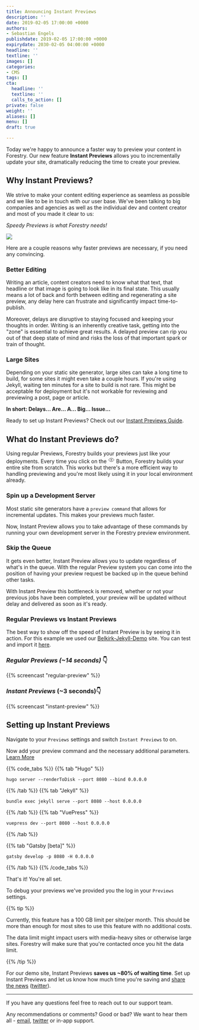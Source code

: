 ```yaml
---
title: Announcing Instant Previews
description: ''
date: 2019-02-05 17:00:00 +0000
authors:
- Sebastian Engels
publishdate: 2019-02-05 17:00:00 +0000
expirydate: 2030-02-05 04:00:00 +0000
headline: ''
textline: ''
images: []
categories:
- CMS
tags: []
cta:
  headline: ''
  textline: ''
  calls_to_action: []
private: false
weight: ''
aliases: []
menu: []
draft: true

---
```

Today we're happy to announce a faster way to preview your content in Forestry. Our new feature **Instant Previews** allows you to incrementally update your site, dramatically reducing the time to create your preview.

## Why Instant Previews?

We strive to make your content editing experience as seamless as possible and we like to be in touch with our user base. We've been talking to big companies and agencies as well as the individual dev and content creator and most of you made it clear to us:

_Speedy Previews is what Forestry needs!_

![](/uploads/2019/01/judge-judy.gif)

Here are a couple reasons why faster previews are necessary, if you need any convincing.

### Better Editing

Writing an article, content creators need to know what that text, that headline or that image is going to look like in its final state. This usually means a lot of back and forth between editing and regenerating a site preview, any delay here can frustrate and significantly impact time-to-publish.

Moreover, delays are disruptive to staying focused and keeping your thoughts in order. Writing is an inherently creative task, getting into the "zone" is essential to achieve great results. A delayed preview can rip you out of that deep state of mind and risks the loss of that important spark or train of thought.

### Large Sites

Depending on your static site generator, large sites can take a long time to build, for some sites it might even take a couple hours. If you're using Jekyll, waiting ten minutes for a site to build is not rare. This might be acceptable for deployment but it's not workable for reviewing and previewing a post, page or article.

**In short: Delays... Are... A... Big... Issue...**

Ready to set up Instant Previews? Check out our [Instant Previews Guide](/docs/instant-previews/).

## What do Instant Previews do?

Using regular Previews, Forestry builds your previews just like your deployments. Every time you click on the <svg xmlns="http://www.w3.org/2000/svg" width="18" height="18" viewBox="0 0 24 24"><g fill="none" fill-rule="evenodd" stroke="currentcolor" stroke-width="1.2"><path d="M12 18c6 0 10-6 10-6s-4-6-10-6-10 6-10 6 4 6 10 6z"></path><circle cx="12" cy="12" r="2"></circle></g></svg> Button, Forestry builds your entire site from scratch. This works but there's a more efficient way to handling previewing and you're most likely using it in your local environment already.

### Spin up a Development Server

Most static site generators have a `preview command` that allows for incremental updates. This makes your previews much faster.

Now, Instant Preview allows you to take advantage of these commands by running your own development server in the Forestry preview environment.

### Skip the Queue

It gets even better, Instant Preview allows you to update regardless of what's in the queue. With the regular Preview system you can come into the position of having your preview request be backed up in the queue behind other tasks.

With Instant Preview this bottleneck is removed, whether or not your previous jobs have been completed, your preview will be updated without delay and delivered as soon as it's ready.

### Regular Previews vs Instant Previews

The best way to show off the speed of Instant Preview is by seeing it in action. For this example we used our [Belkirk-Jekyll-Demo](https://github.com/forestryio-templates/belkirk-jekyll-demo/) site. You can test and import it [here](https://app.forestry.io/quick-start?repo=forestryio-templates/belkirk-jekyll-demo&provider=github&engine=jekyll).

### _Regular Previews (\~14 seconds)_ 👇

{{% screencast "regular-preview" %}}

### _Instant Previews_ (\~3 seconds)👇

{{% screencast "instant-preview" %}}

## Setting up Instant Previews

Navigate to your `Previews` settings and switch `Instant Previews` to on.

Now add your preview command and the necessary additional parameters. [Learn More](/docs/instant-previews/)

{{% code_tabs %}} {{% tab "Hugo" %}}

    hugo server --renderToDisk --port 8080 --bind 0.0.0.0

{{% /tab %}} {{% tab "Jekyll" %}}

    bundle exec jekyll serve --port 8080 --host 0.0.0.0

{{% /tab %}} {{% tab "VuePress" %}}

    vuepress dev --port 8080 --host 0.0.0.0

{{% /tab %}}

{{% tab "Gatsby \[beta\]" %}}

    gatsby develop -p 8080 -H 0.0.0.0

{{% /tab %}} {{% /code_tabs %}}

That's it! You're all set.

To debug your previews we've provided you the log in your `Previews` settings.

{{% tip %}}

Currently, this feature has a 100 GB limit per site/per month. This should be more than enough for most sites to use this feature with no additional costs.

The data limit might impact users with media-heavy sites or otherwise large sites. Forestry will make sure that you're contacted once you hit the data limit.

{{% /tip %}}

For our demo site, Instant Previews **saves us \~80% of waiting time**. Set up Instant Previews and let us know how much time you're saving and [share the news](https://twitter.com/intent/tweet?text=Who%20doesn%27t%20want%20Instant%20Previews%20for%20their%20static%20site%20CMS%3F!%20Forestry%20just%20made%20that%20happen.%20%23gostatic%20%23staticsites%20https%3A%2F%2Fforestry.io%2Fblog%2Fannouncing-instant-previews%2F) ([twitter](https://twitter.com/intent/tweet?text=Who%20doesn%27t%20want%20Instant%20Previews%20for%20their%20static%20site%20CMS%3F!%20Forestry%20just%20made%20that%20happen.%20%23gostatic%20%23staticsites%20https%3A%2F%2Fforestry.io%2Fblog%2Fannouncing-instant-previews%2F)).

***

If you have any questions feel free to reach out to our support team.

Any recommendations or comments? Good or bad? We want to hear them all - [email](https://forestry.io/support/), [twitter](https://twitter.com/forestryio) or in-app support.
